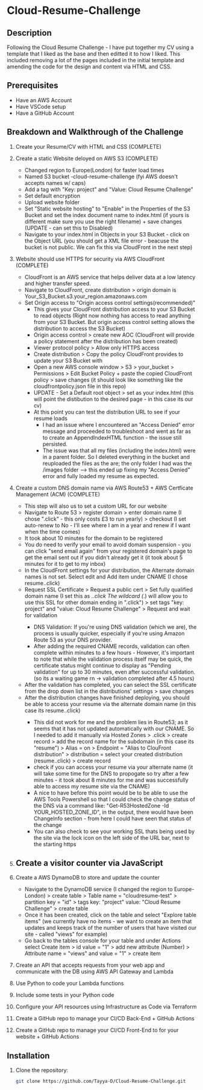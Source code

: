 # Cloud-Resume-Challenge

## Description
Following the Cloud Resume Challenge - I have put together my CV using a template that I liked as the base and then editted it to how I liked.
This included removing a lot of the pages included in the initial template and amending the code for the design and content via HTML and CSS.

## Prerequisites
- Have an AWS Account  
- Have VSCode setup
- Have a GitHub Account

## Breakdown and Walkthrough of the Challenge
1) Create your Resume/CV with HTML and CSS (COMPLETE)

2) Create a static Website deloyed on AWS S3 (COMPLETE)
   - Changed region to Europe(London) for faster load times
   - Named S3 bucket <name>-cloud-resume-challenge (fyi AWS doesn't accepts names w/ caps)
   - Add a tag with "Key: project" and "Value: Cloud Resume Challenge"
   - Set default encryption 
   - Upload website folder
   - Set "Static website hosting" to "Enable" in the Properties of the S3 Bucket and set the index document name to index.html (if yours is different make sure you use the right filename) + save changes (UPDATE - can set this to Disabled)
   - Navigate to your index.html in Objects in your S3 Bucket - click on the Object URL (you should get a XML file error - beacuse the bucket is not public. We can fix this via CloudFront in the next step) 

3) Website should use HTTPS for security via AWS CloudFront (COMPLETE) 
   - CloudFront is an AWS service that helps deliver data at a low latency and higher transfer speed.
   - Navigate to CloudFront, create distribution > origin domain is Your_S3_Bucket.s3.your_region.amazonaws.com
   - Set Origin access to "Origin access control settings(recommended)" 
      - This gives your CloudFront distribution access to your S3 Bucket to read objects (Right now nothing has access to read anything from your S3 Bucket. But origin access control setting allows the distribution to access the S3 Bucket)
      - Origin access control > create new AOC (CloudFront will provide a policy statement after the distribution has been created)
      - Viewer protocol policy > Allow only HTTPS access 
      - Create distribution > Copy the policy CloudFront provides to update your S3 Bucket with
      - Open a new AWS console window > S3 > your_bucket > Permissions > Edit Bucket Policy + paste the copied CloudFront policy > save changes (it should look like something like the cloudfrontpolicy.json file in this repo)
      - UPDATE - Set a Default root object > set as your index.html (this will point the distibution to the desired page - in this case its our cv)
      - At this point you can test the distribution URL to see if your resume loads
         - I had an issue where I encountered an "Access Denied" error message and proceeded to troubleshoot and went as far as to create an AppendIndexHTML function - the issue still persisted. 
         - The issue was that all my files (including the index.html) were in a parent folder. So I deleted everything in the bucket and reuploaded the files as the are; the only folder I had was the /images folder --> this ended up fixing my "Access Denied" error and fully loaded my resume as expected.  

4) Create a custom DNS domain name via AWS Route53 + AWS Certficate Management (ACM) (COMPLETE)
   - This step will also us to set a custom URL for our website
   - Navigate to Route 53 > register domain > enter domain name (I chose "<name>.click" - this only costs £3 to run yearly) > checkout (I set auto-renew to No - I'll see where I am in a year and renew if I want when the time comes)
   - It took about 10 minutes for the domain to be registered
   - You do need to verify your email to avoid domain suspension - you can click "send email again" from your registered domain's page to get the email sent out if you didn't already get it (it took about 5 minutes for it to get to my inbox)
   - In the CloudFront settings for your distribution, the Alternate domain names is not set. Select edit and Add item under CNAME (I chose resume.<name>.click)
   - Request SSL Certificate > Request a public cert > Set fully qualified domain name (I set this as *.<name>.click  The wildcard (*.) will allow you to use this SSL for other domain ending in "<name>.click") > set tags "key: project" and "value: Cloud Resume Challenge" > Request and wait for validation 
      - DNS Validation: If you're using DNS validation (which we are), the process is usually quicker, especially if you're using Amazon Route 53 as your DNS provider.
      - After adding the required CNAME records, validation can often complete within minutes to a few hours - However, it's important to note that while the validation process itself may be quick, the certificate status might continue to display as "Pending validation" for up to 30 minutes, even after successful validation. (so its a waiting game rn -> validation completed after 4.5 hours)
   - After the validation has completed, you can select the SSL certificate from the drop down list in the distributions' settings > save changes
   - After the distribution changes have finished deploying, you should be able to access your resume via the alternate domain name (in this case its resume.<name>.click)
      - This did not work for me and the problem lies in Route53; as it seems that it has not updated automatically with our CNAME. So I needed to add it manually via Hosted Zones > <name>.click > create record > add the record name for the subdomain (in this case its "resume") > Alias = on > Endpoint = "Alias to ClouFront distribution" > distribution = select your created distribution (resume.<name>.click) > create record 
      - check if you can access your resume via your alternate name (it will take some time for the DNS to propogate so try after a few minutes - it took about 8 minutes for me and was successfully able to access my resume site via the CNAME) 
      - A nice to have before this point would be to be able to use the AWS Tools Powershell so that I could check the change status of the DNS via a command like: "Get-R53HostedZone -Id YOUR_HOSTED_ZONE_ID", in the output, there would have been ChangeInfo section - from here I could have seen that status of the change
      - You can also check to see your working SSL thats being used by the site via the lock icon on the left side of the URL bar, next to the starting https

5) Create a visitor counter via JavaScript
   - 

6) Create a AWS DynamoDB to store and update the counter 
   - Navigate to the DynamoDB service (I changed the region to Europe-London) > create table > Table name = "cloudresume-test" > partition key = "id" > tags key: "project" value: "Cloud Resume Challenge" > create table
   - Once it has been created, click on the table and select "Explore table items" (we currently have no items - we want to create an item that updates and keeps track of the number of users that have visited our site - called "views" for example)
   - Go back to the tables console for your table and under Actions select Create item > id value = "1" > add new attribute (Number) > Attribute name = "views" and value = "1" > create item

7) Create an API that accepts requests from your web app and communicate with the DB using AWS API Gateway and Lambda

8) Use Python to code your Lambda functions

9) Include some tests in your Python code 

10) Configure your API resources using Infrastructure as Code via Terraform
11) Create a GitHub repo to manage your CI/CD Back-End + GitHub Actions
12) Create a GitHub repo to manage your CI/CD Front-End to for your website + GitHub Actions

## Installation
1. Clone the repository:
   ```sh
   git clone https://github.com/Tayya-D/Cloud-Resume-Challenge.git